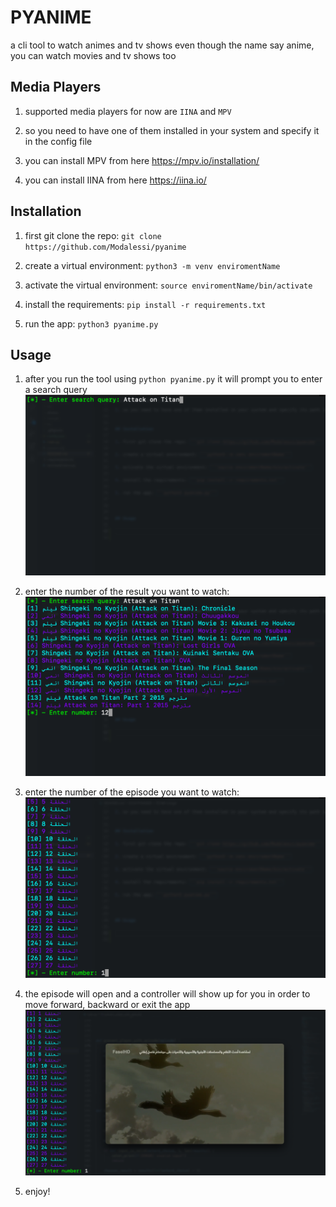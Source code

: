 # PYANIME

a cli tool to watch animes and tv shows
even though the name say anime, you can watch movies and tv shows too 



## Media Players
1. supported media players for now are ```IINA``` and ```MPV```

2. so you need to have one of them installed in your system and specify it in the config file

3. you can install MPV from here https://mpv.io/installation/
   
4. you can install IINA from here https://iina.io/

## Installation

1. first git clone the repo: ```git clone https://github.com/Modalessi/pyanime```

2. create a virtual environment: ```python3 -m venv enviromentName```

3. activate the virtual environment: ```source enviromentName/bin/activate```

4. install the requirements: ```pip install -r requirements.txt```

5. run the app: ```python3 pyanime.py```



## Usage

1. after you run the tool using ```python pyanime.py``` it will prompt you to enter a search query 
   ![step1](imgs/step1.png "first step: search for a tv show or an anime")
   
2. enter the number of the result you want to watch:
   ![step2](imgs/step2.png "second step: choose the result you want to watch")
   
3. enter the number of the episode you want to watch:
   ![step3](imgs/step3.png "third step: choose the episode you want to watch")
   
4. the episode will open and a controller will show up for you in order to move forward, backward or exit the app
   ![step4](imgs/step4.png "fourth step: you can move forward, backward or exit the app")
   
5. enjoy!
